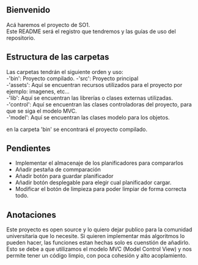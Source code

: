 ## Bienvenido

Acá haremos el proyecto de SO1.<br>
Este README será el registro que tendremos y las guías de uso del repositorio.

## Estructura de las carpetas

Las carpetas tendrán el siguiente orden y uso: <br>
-'bin': Proyecto compilado.
-'src': Proyecto principal <br>
    -'assets': Aquí se encuentran recursos utilizados para el proyecto por ejemplo: imagenes, etc...<br>
    -'lib': Aquí se encuentran las librerías o clases externas utilizadas. <br>
    -'control': Aquí se encuentran las clases controladoras del proyecto, para que se siga el modelo MVC.<br>
    -'model': Aquí se encuentran las clases modelo para los objetos.

en la carpeta 'bin' se encontrará el proyecto compilado.<br>

## Pendientes
<ul>
    <li>Implementar el almacenaje de los planificadores para compararlos</li>
    <li>Añadir pestaña de commparación</li>
    <li>Añadir botón para guardar planificador</li>
    <li>Añadir botón desplegable para elegir cual planificador cargar.</li>
    <li>Modificar el botón de limpieza para poder limpiar de forma correcta todo.</li>
</ul>

## Anotaciones
Este proyecto es open source y lo quiero dejar publico para la comunidad universitaria que lo necesite.
Si quieren implementar más algoritmos lo pueden hacer, las funciones estan hechas solo es cuenstión de añadirlo.
Esto se debe a que utilizamos el modelo MVC (Model Control View) y nos permite tener un código limpio, con poca cohesión y alto acoplamiento.
